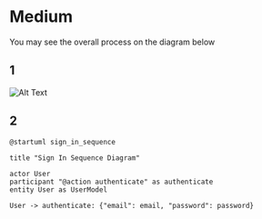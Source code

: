 # Medium

You may see the overall process on the diagram below

## 1

![Alt Text](my-diagram.puml)

## 2

```puml
@startuml sign_in_sequence  
  
title "Sign In Sequence Diagram"  
  
actor User  
participant "@action authenticate" as authenticate
entity User as UserModel  
  
User -> authenticate: {"email": email, "password": password}
```